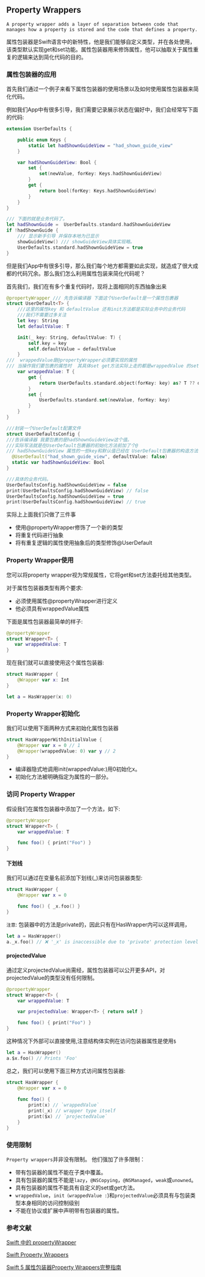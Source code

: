 ## Property Wrappers

```
A property wrapper adds a layer of separation between code that manages how a property is stored and the code that defines a property.
```

属性包装器是Swift语言中的新特性，他是我们能够自定义类型，并在各处使用，该类型默认实现get和set功能。属性包装器用来修饰属性，他可以抽取关于属性重复的逻辑来达到简化代码的目的。


### 属性包装器的应用

首先我们通过一个例子来看下属性包装器的使用场景以及如何使用属性包装器来简化代码。

例如我们App中有很多引导，我们需要记录展示状态在偏好中，我们会经常写下面的代码:

```swift
extension UserDefaults {

    public enum Keys {
        static let hadShownGuideView = "had_shown_guide_view"
    }

    var hadShownGuideView: Bool {
        set {
            set(newValue, forKey: Keys.hadShownGuideView)
        }
        get {
            return bool(forKey: Keys.hadShownGuideView)
        }
    }
}

/// 下面的就是业务代码了。
let hadShownGuide =  UserDefaults.standard.hadShownGuideView 
if !hadShownGuide {
    /// 显示新手引导 并保存本地为已显示
    showGuideView() /// showGuideView具体实现略。
    UserDefaults.standard.hadShownGuideView = true
}
```

但是我们App中有很多引导，那么我们每个地方都需要如此实现，就造成了很大成都的代码冗余。那么我们怎么利用属性包装来简化代码呢？

首先我们，我们在有多个重复代码时，现将上面相同的东西抽象出来

```swift
@propertyWrapper /// 先告诉编译器 下面这个UserDefault是一个属性包裹器
struct UserDefault<T> {
    ///这里的属性key 和 defaultValue 还有init方法都是实际业务中的业务代码   
    ///我们不需要过多关注
    let key: String
    let defaultValue: T

    init(_ key: String, defaultValue: T) {
        self.key = key
        self.defaultValue = defaultValue
    }
///  wrappedValue是@propertyWrapper必须要实现的属性
/// 当操作我们要包裹的属性时  其具体set get方法实际上走的都是wrappedValue 的set get 方法。 
    var wrappedValue: T {
        get {
            return UserDefaults.standard.object(forKey: key) as? T ?? defaultValue
        }
        set {
            UserDefaults.standard.set(newValue, forKey: key)
        }
    }
}

///封装一个UserDefault配置文件
struct UserDefaultsConfig {
///告诉编译器 我要包裹的是hadShownGuideView这个值。
///实际写法就是在UserDefault包裹器的初始化方法前加了个@
/// hadShownGuideView 属性的一些key和默认值已经在 UserDefault包裹器的构造方法中实现
  @UserDefault("had_shown_guide_view", defaultValue: false)
  static var hadShownGuideView: Bool
}

///具体的业务代码。
UserDefaultsConfig.hadShownGuideView = false
print(UserDefaultsConfig.hadShownGuideView) // false
UserDefaultsConfig.hadShownGuideView = true
print(UserDefaultsConfig.hadShownGuideView) // true
```

实际上上面我们只做了三件事
- 使用@propertyWrapper修饰了一个新的类型
- 将重复代码进行抽象
- 将有重复逻辑的属性使用抽象后的类型修饰@UserDefault

### Property Wrapper使用

您可以将property wrapper视为常规属性，它将get和set方法委托给其他类型。

对于属性包装器类型有两个要求:

- 必须使用属性@propertyWrapper进行定义
- 他必须具有wrappedValue属性

下面是属性包装器最简单的样子:

```swift
@propertyWrapper
struct Wrapper<T> {
   var wrappedValue: T
}
```

现在我们就可以直接使用这个属性包装器:

```swift
struct HasWrapper {
    @Wrapper var x: Int
}

let a = HasWrapper(x: 0)
```


### Property Wrapper初始化

我们可以使用下面两种方式来初始化属性包装器

```swift
struct HasWrapperWithInitialValue {
    @Wrapper var x = 0 // 1
    @Wrapper(wrappedValue: 0) var y // 2
}
```

- 编译器隐式地调用init(wrappedValue:)用0初始化x。
- 初始化方法被明确指定为属性的一部分。


### 访问 Property Wrapper

假设我们在属性包装器中添加了一个方法，如下:

```swift
@propertyWrapper
struct Wrapper<T> {
    var wrappedValue: T

    func foo() { print("Foo") }
}
```

#### 下划线

我们可以通过在变量名前添加下划线(_)来访问包装器类型:

```swift
struct HasWrapper {
    @Wrapper var x = 0

    func foo() { _x.foo() }
}
```

`注意`: 包装器中的方法是private的，因此只有在HasWrapper内可以这样调用，

```swift
let a = HasWrapper()
a._x.foo() // ❌ '_x' is inaccessible due to 'private' protection level
```

#### projectedValue

通过定义projectedValue尚需经，属性包装器可以公开更多API，对projectedValue的类型没有任何限制。

```swift
@propertyWrapper
struct Wrapper<T> {
    var wrappedValue: T

    var projectedValue: Wrapper<T> { return self }

    func foo() { print("Foo") }
}
```

这种情况下外部可以直接使用,注意结构体实例在访问包装器属性是使用`$`

```swift
let a = HasWrapper()
a.$x.foo() // Prints 'Foo'
```

总之，我们可以使用下面三种方式访问属性包装器:

```swift
struct HasWrapper {
    @Wrapper var x = 0
    
    func foo() {
        print(x) // `wrappedValue`
        print(_x) // wrapper type itself
        print($x) // `projectedValue`
    }
}
```

### 使用限制

`Property wrappers`并非没有限制。 他们强加了许多限制：

- 带有包装器的属性不能在子类中覆盖。
- 具有包装器的属性不能是`lazy`，`@NSCopying`，`@NSManaged`，`weak`或`unowned`。
- 具有包装器的属性不能具有自定义的set或get方法。
- `wrappedValue`，`init（wrappedValue :`)和`projectedValue`必须具有与包装类型本身相同的访问控制级别
- 不能在协议或扩展中声明带有包装器的属性。


### 参考文献

[Swift 中的 propertyWrapper](https://kingcos.me/posts/2022/swift_property_wrapper/)

[Swift Property Wrappers](https://nshipster.com/propertywrapper/)

[Swift 5 属性包装器Property Wrappers完整指南](https://juejin.cn/post/6844904018121064456)


